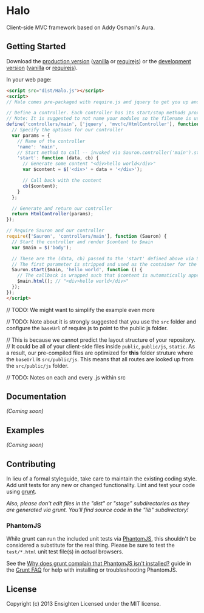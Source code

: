 # Halo

Client-side MVC framework based on Addy Osmani's Aura.

## Getting Started
Download the [production version][min] ([vanilla][min] or [requirejs][min_require]) or the [development version][max] ([vanilla][max] or [requirejs][max_require]).

[min_require]: https://raw.github.com/Ensighten/Halo/master/dist/Halo.require.min.js
[max_require]: https://raw.github.com/Ensighten/Halo/master/dist/Halo.require.js
[min]: https://raw.github.com/Ensighten/Halo/master/dist/Halo.min.js
[max]: https://raw.github.com/Ensighten/Halo/master/dist/Halo.js

In your web page:

```html
<script src="dist/Halo.js"></script>
<script>
// Halo comes pre-packaged with require.js and jquery to get you up and running immediately

// Define a controller. Each controller has its start/stop methods proxied via Sauron, a global mediator.
// Note: It is suggested to not name your modules so the filename is used instead. We are naming this 'controllers/main' for the sake of a single file example.
define('controllers/main', ['jquery', 'mvc!c/HtmlController'], function ($, HtmlController) {
  // Specify the options for our controller
  var params = {
    // Name of the controller
    'name': 'main',
    // Start method to call -- invoked via Sauron.controller('main').start(args);
    'start': function (data, cb) {
      // Generate some content "<div>hello world</div>"
      var $content = $('<div>' + data + '</div>');

      // Call back with the content
      cb($content);
    }
  };

  // Generate and return our controller
  return HtmlController(params);
});

// Require Sauron and our controller
require(['Sauron', 'controllers/main'], function (Sauron) {
  // Start the controller and render $content to $main
  var $main = $('body');

  // These are the (data, cb) passed to the 'start' defined above via Sauron, our global mediator.
  // The first parameter is stripped and used as the container for the called-back $content
  Sauron.start($main, 'hello world', function () {
    // The callback is wrapped such that $content is automatically appended to $main
    $main.html(); // "<div>hello world</div>"
  });
});
</script>
```

// TODO: We might want to simplify the example even more

// TODO: Note about it is strongly suggested that you use the `src` folder and configure the `baseUrl` of require.js to point to the public js folder.

// This is because we cannot predict the layout structure of your repository.
// It could be all of your client-side files inside `public`, `public/js`, `static`. As a result, our pre-compiled files are optimized for **this** folder struture where the `baseUrl` is `src/public/js`. This means that all routes are looked up from the `src/public/js` folder.

// TODO: Notes on each and every .js within src

## Documentation
_(Coming soon)_

## Examples
_(Coming soon)_

## Contributing
In lieu of a formal styleguide, take care to maintain the existing coding style. Add unit tests for any new or changed functionality. Lint and test your code using [grunt](http://gruntjs.com/).

_Also, please don't edit files in the "dist" or "stage" subdirectories as they are generated via grunt. You'll find source code in the "lib" subdirectory!_

### PhantomJS
While grunt can run the included unit tests via [PhantomJS](http://phantomjs.org/), this shouldn't be considered a substitute for the real thing. Please be sure to test the `test/*.html` unit test file(s) in _actual_ browsers.

See the [Why does grunt complain that PhantomJS isn't installed?](https://github.com/gruntjs/grunt/blob/master/docs/faq.md#why-does-grunt-complain-that-phantomjs-isnt-installed) guide in the [Grunt FAQ](https://github.com/gruntjs/grunt/blob/master/docs/faq.md) for help with installing or troubleshooting PhantomJS.

## License
Copyright (c) 2013 Ensighten
Licensed under the MIT license.
